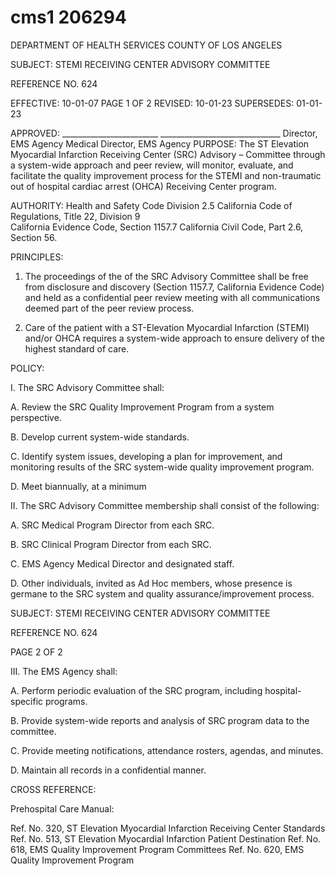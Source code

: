 # cms1 206294

DEPARTMENT OF HEALTH SERVICES 
COUNTY OF LOS ANGELES 
 
SUBJECT: STEMI RECEIVING CENTER ADVISORY COMMITTEE  
 
 REFERENCE NO. 624 
 
EFFECTIVE: 10-01-07 PAGE 1 OF 2 
REVISED: 10-01-23 
SUPERSEDES: 01-01-23 
 
 
APPROVED: ________________________ ______________________________ 
Director, EMS Agency  Medical Director, EMS Agency 
PURPOSE: The ST Elevation Myocardial Infarction Receiving Center (SRC) Advisory –
Committee through a system-wide approach and peer review, will monitor, 
evaluate, and facilitate the quality improvement process for the STEMI and 
non-traumatic out of hospital cardiac arrest (OHCA) Receiving Center 
program. 
 
AUTHORITY: Health and Safety Code Division 2.5 
California Code of Regulations, Title 22, Division 9  
California Evidence Code, Section 1157.7 
California Civil Code, Part 2.6, Section 56. 
 
PRINCIPLES: 
 
1. The proceedings of the of the SRC Advisory Committee shall be free from disclosure 
and discovery (Section 1157.7, California Evidence Code) and held as a confidential 
peer review meeting with all communications deemed part of the peer review process. 
 
2. Care of the patient with a ST-Elevation Myocardial Infarction (STEMI) and/or OHCA 
requires a system-wide approach to ensure delivery of the highest standard of care. 
 
POLICY: 
 
I. The SRC Advisory Committee shall: 
 
A. Review the SRC Quality Improvement Program from a system perspective. 
 
B. Develop current system-wide standards. 
 
C. Identify system issues, developing a plan for improvement, and monitoring 
results of the SRC system-wide quality improvement program. 
 
D. Meet biannually, at a minimum 
 
II. The SRC Advisory Committee membership shall consist of the following: 
 
A. SRC Medical Program Director from each SRC. 
 
B. SRC Clinical Program Director from each SRC. 
 
C. EMS Agency Medical Director and designated staff. 
 
D. Other individuals, invited as Ad Hoc members, whose presence is germane to 
the SRC system and quality assurance/improvement process. 

SUBJECT: STEMI RECEIVING CENTER ADVISORY COMMITTEE   
 
REFERENCE NO. 624 
 
PAGE 2 OF 2 
 
 
III. The EMS Agency shall: 
 
A. Perform periodic evaluation of the SRC program, including hospital-specific 
programs. 
 
B. Provide system-wide reports and analysis of SRC program data to the 
committee. 
 
C. Provide meeting notifications, attendance rosters, agendas, and minutes. 
 
D. Maintain all records in a confidential manner. 
 
CROSS REFERENCE: 
 
Prehospital Care Manual: 
 
Ref. No. 320, ST Elevation Myocardial Infarction Receiving Center Standards 
Ref. No. 513,  ST Elevation Myocardial Infarction Patient Destination 
Ref. No. 618, EMS Quality Improvement Program Committees 
Ref. No. 620, EMS Quality Improvement Program
